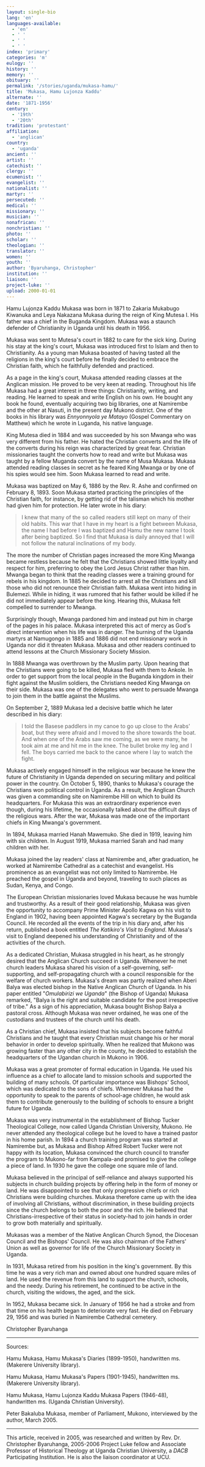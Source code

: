 ```yaml
---
layout: single-bio
lang: 'en'
languages-available:
  - 'en'
  - ' '
  - ' '
  - ' '
index: 'primary'
categories: 'm'
eulogy: ''
history: ''
memory: ''
obituary: ''
permalink: '/stories/uganda/mukasa-hamu/'
title: 'Mukasa, Hamu Lujonza Kaddu'
alternate: ''
date: '1871-1956'
century:
  - '19th'
  - '20th'
tradition: 'protestant'
affiliation:
  - 'anglican'
country:
  - 'uganda'
ancient: ''
artist: ''
catechist: ''
clergy: ''
ecumenist: ''
evangelist: ''
nationalist: ''
martyr: ''
persecuted: ''
medical: ''
missionary: ''
musician: ''
nonafrican: ''
nonchristian: ''
photo: ''
scholar: ''
theologian: ''
translator: ''
women: ''
youth: ''
author: 'Byaruhanga, Christopher'
institution: ''
liaison: ''
project-luke: ''
upload: 2000-01-01
---
```



Hamu Lujonza Kaddu Mukasa was born in 1871 to Zakaria Mukabugo Kiwanuka and Leya Nakazana Mukasa during the reign of King Mutesa I. His father was a chief in the Buganda Kingdom. Mukasa was a staunch defender of Christianity in Uganda until his death in 1956.

Mukasa was sent to Mutesa's court in 1882 to care for the sick king. During his stay at the king's court, Mukasa was introduced first to Islam and then to Christianity. As a young man Mukasa boasted of having tasted all the religions in the king's court before he finally decided to embrace the Christian faith, which he faithfully defended and practiced.

As a page in the king's court, Mukasa attended reading classes at the Anglican mission. He proved to be very keen at reading. Throughout his life Mukasa had a great interest in three things: Christianity, writing, and reading. He learned to speak and write English on his own. He bought any book he found, eventually acquiring two big libraries, one at Namirembe and the other at Nasuti, in the present day Mukono district. One of the books in his library was *Ennyonnyola ye Matayo* (Gospel Commentary on Matthew) which he wrote in Luganda, his native language.

King Mutesa died in 1884 and was succeeded by his son Mwanga who was very different from his father. He hated the Christian converts and the life of the converts during his reign was characterized by great fear. Christian missionaries taught the converts how to read and write but Mukasa was taught by a fellow Muganda convert by the name of Musa Mukasa. Mukasa attended reading classes in secret as he feared King Mwanga or by one of his spies would see him. Soon Mukasa learned to read and write.

Mukasa was baptized on May 6, 1886 by the Rev. R. Ashe and confirmed on February 8, 1893. Soon Mukasa started practicing the principles of the Christian faith, for instance, by getting rid of the talisman which his mother had given him for protection. He later wrote in his diary:

> I knew that many of the so called readers still kept on many of their old habits. This war that I have in my heart is a fight between Mukasa, the name I had before I was baptized and Hamu the new name I took after being baptized. So I find that Mukasa is daily annoyed that I will not follow the natural inclinations of my body.
> 

The more the number of Christian pages increased the more King Mwanga became restless because he felt that the Christians showed little loyalty and respect for him, preferring to obey the Lord Jesus Christ rather than him. Mwanga began to think that the reading classes were a training ground for rebels in his kingdom. In 1885 he decided to arrest all the Christians and kill those who did not renounce their Christian faith. Mukasa went into hiding in Bulemezi. While in hiding, it was rumored that his father would be killed if he did not immediately appear before the king. Hearing this, Mukasa felt compelled to surrender to Mwanga.

Surprisingly though, Mwanga pardoned him and instead put him in charge of the pages in his palace. Mukasa interpreted this act of mercy as God's direct intervention when his life was in danger. The burning of the Uganda martyrs at Namugongo in 1885 and 1886 did not end missionary work in Uganda nor did it threaten Mukasa. Mukasa and other readers continued to attend lessons at the Church Missionary Society Mission.

In 1888 Mwanga was overthrown by the Muslim party. Upon hearing that the Christians were going to be killed, Mukasa fled with them to Ankole. In order to get support from the local people in the Buganda kingdom in their fight against the Muslim soldiers, the Christians needed King Mwanga on their side. Mukasa was one of the delegates who went to persuade Mwanga to join them in the battle against the Muslims.

On September 2, 1889 Mukasa led a decisive battle which he later described in his diary:

> I told the Basese paddlers in my canoe to go up close to the Arabs' boat, but they were afraid and I moved to the shore towards the boat. And when one of the Arabs saw me coming, as we were many, he took aim at me and hit me in the knee. The bullet broke my leg and I fell. The boys carried me back to the canoe where I lay to watch the fight.
> 

Mukasa actively engaged himself in the religious war because he knew the future of Christianity in Uganda depended on securing military and political power in the country. On October 5, 1890, thanks to Mukasa's courage the Christians won political control in Uganda. As a result, the Anglican Church was given a commanding site on Namirembe Hill on which to build its headquarters.  For Mukasa this was an extraordinary experience even though, during his lifetime, he occasionally talked about the difficult days of the religious wars. After the war, Mukasa was made one of the important chiefs in King Mwanga's government.

In 1894, Mukasa married Hanah Mawemuko. She died in 1919, leaving him with six children. In August 1919, Mukasa married Sarah and had many children with her.

Mukasa joined the lay readers' class at Namirembe and, after graduation, he worked at Namirembe Cathedral as a catechist and evangelist. His prominence as an evangelist was not only limited to Namirembe. He preached the gospel in Uganda and beyond, traveling to such places as Sudan, Kenya, and Congo.

The European Christian missionaries loved Mukasa because he was humble and trustworthy. As a result of their good relationship, Mukasa was given the opportunity to accompany Prime Minister Apollo Kagwa on his visit to England in 1902, having been appointed Kagwa's secretary by the Buganda Council. He recorded all the events of the trip in his diary and, after his return, published a book entitled *The Katikiro's Visit to England*. Mukasa's visit to England deepened his understanding of Christianity and of the activities of the church.

As a dedicated Christian, Mukasa struggled in his heart, as he strongly desired that the Anglican Church succeed in Uganda. Whenever he met church leaders Mukasa shared his vision of a self-governing, self-supporting, and self-propagating church with a council responsible for the welfare of church workers. Mukasa's dream was partly realized when Aberi Balya was elected bishop in the Native Anglican Church of Uganda. In his paper entitled "*Omulabirizi we Uganda*" (the Bishop of Uganda) Mukasa remarked, "Balya is the right and suitable candidate for the post irrespective of tribe." As a sign of his appreciation, Mukasa bought Bishop Balya a pastoral cross. Although Mukasa was never ordained, he was one of the custodians and trustees of the church until his death.

As a Christian chief, Mukasa insisted that his subjects become faithful Christians and he taught that every Christian must change his or her moral behavior in order to develop spiritually. When he realized that Mukono was growing faster than any other city in the county, he decided to establish the headquarters of the Ugandan church in Mukono in 1906.

Mukasa was a great promoter of formal education in Uganda. He used his influence as a chief to allocate land to mission schools and supported the building of many schools. Of particular importance was Bishops' School, which was dedicated to the sons of chiefs. Whenever Mukasa had the opportunity to speak to the parents of school-age children, he would ask them to contribute generously to the building of schools to ensure a bright future for Uganda.

Mukasa was very instrumental in the establishment of Bishop Tucker Theological College, now called Uganda Christian University, Mukono. He never attended any theological college but he loved to have a trained pastor in his home parish. In 1894 a church training program was started at Namirembe but, as Mukasa and Bishop Alfred Robert Tucker were not happy with its location, Mukasa convinced the church council to transfer the program to Mukono-far from Kampala-and promised to give the college a piece of land. In 1930 he gave the college one square mile of land.

Mukasa believed in the principal of self-reliance and always supported his subjects in church building projects by offering help in the form of money or land. He was disappointed to see that only progressive chiefs or rich Christians were building churches. Mukasa therefore came up with the idea of involving all Christians, without discrimination, in these building projects since the church belongs to both the poor and the rich. He believed that Christians-irrespective of their status in society-had to join hands in order to grow both materially and spiritually.

Mukasas was a member of the Native Anglican Church Synod, the Diocesan Council and the Bishops' Council. He was also chairman of the Fathers' Union as well as governor for life of the Church Missionary Society in Uganda.

In 1931, Mukasa retired from his position in the king's government. By this time he was a very rich man and owned about one hundred square miles of land. He used the revenue from this land to support the church, schools, and the needy. During his retirement, he continued to be active in the church,  visiting the widows, the aged, and the sick.

In 1952, Mukasa became sick. In January of 1956 he had a stroke and from that time on his health began to deteriorate very fast. He died on February 29, 1956 and was buried in Namirembe Cathedral cemetery.

Christopher Byaruhanga

---

Sources:

Hamu Mukasa,  Hamu Mukasa's Diaries (1899-1950), handwritten ms. (Makerere University
library).

Hamu Mukasa,  Hamu Mukasa's Papers (1901-1945), handwritten ms. (Makerere University
library).

Hamu Mukasa, Hamu Lujonza Kaddu Mukasa Papers (1946-48), handwritten ms. (Uganda
Christian University).

Peter Bakaluba Mukasa, member of Parliament, Mukono, interviewed by the author, March
2005.

---

This article, received in 2005, was researched and written by Rev. Dr. Christopher Byaruhanga, 2005-2006 Project Luke fellow and Associate Professor of Historical Theology at Uganda Christian University, a *DACB* Participating Institution. He is also the liaison coordinator at UCU.